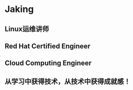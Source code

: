 # Jaking
## Linux运维讲师
## Red Hat Certified Engineer
## Cloud Computing Engineer  
## 从学习中获得技术，从技术中获得成就感！



